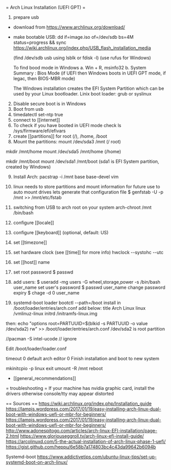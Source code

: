 = Arch Linux Installation (UEFI GPT) =

1. prepare usb
  - download from https://www.archlinux.org/download/
  - make bootable USB:
    dd if=image.iso of=/dev/sdb bs=4M status=progress && sync
    https://wiki.archlinux.org/index.php/USB_flash_installation_media

    (find /dev/sdb usb using lsblk or fdisk -l)
    (use rufus for Windows)

    To find bood mode in Windows
      a. Win + R, msinfo32
      b. System Summary : Bios Mode (if UEFI then Windows boots in UEFI GPT mode, if legac, then BIOS-MBR mode)

    The Windows installation creates the EFI System Partition which can be used by your Linux bootloader.
    Linix boot loader: grub or syslinux
2. Disable secure boot is in Windows
3. Boot from usb
4. timedatectl set-ntp true
5. connect to [[internet]]
6. To check if you have booted in UEFI mode check ls /sys/firmware/efi/efivars
7. create [[partitions]] for root (/), /home, /boot
8. Mount the partitions:
  mount /dev/sda3 /mnt         (/ root)

  mkdir /mnt/home
  mount /dev/sda5 /mnt/home   (/home)

  mkdir /mnt/boot
  mount /dev/sda1 /mnt/boot   (sda1 is EFI System partition, created by Windows)

9. Install Arch:
  pacstrap -i /mnt base base-devel vim
10. linux needs to store partitions and mount information for future use to auto mount drives
lets generate that configuration file
$ genfstab -U -p /mnt >> /mnt/etc/fstab
11. switching from USB to arch root on your system
arch-chroot /mnt /bin/bash
12. configure [[locale]]
13. configure [[keyboard]] (optional, default: US)
14. set [[timezone]]
15. set hardware clock (see [[time]] for more info)
hwclock --systohc --utc
16. set [[host]] name
15. set root password
$ passwd
17. add users:
$ useradd -mg users -G wheel,storage,power -s /bin/bash user_name
set user's password
$  passwd user_name
change password expiry
$  chage -d 0 user_name



19. systemd-boot loader
bootctl --path=/boot install
in /boot/loader/entries/arch.conf add below:
title Arch Linux
linux /vmlinuz-linux
initrd /initramfs-linux.img

then:
echo "options root=PARTUUID=$(blkid -s PARTUUID -o value /dev/sda2) rw" >> /boot/loader/entries/arch.conf
/dev/sda2 is root partition

//pacman -S intel-ucode // ignore


Edit /boot/loader/loader.conf

timeout 0
default arch
editor 0
Finish installation and boot to new system

mkinitcpio -p linux
exit
umount -R /mnt
reboot

* [[general_recommendations]]



= troubleshooting =
If your machine has nvidia graphic card, install the drivers otherwise console/tty may appear distorted

== Sources ==
https://wiki.archlinux.org/index.php/Installation_guide
https://lampjs.wordpress.com/2017/01/19/easy-installing-arch-linux-dual-boot-with-windows-uefi-or-mbr-for-beginners/
https://lampjs.wordpress.com/2017/01/19/easy-installing-arch-linux-dual-boot-with-windows-uefi-or-mbr-for-beginners/
http://www.adonespitogo.com/articles/arch-linux-EFI-installation/page-2.html
https://www.gloriouseggroll.tv/arch-linux-efi-install-guide/
https://arcolinuxd.com/5-the-actual-installation-of-arch-linux-phase-1-uefi/
https://gist.github.com/heppu/6e58b7a174803bc4c43da99642b6094b

Systemd-boot
https://www.addictivetips.com/ubuntu-linux-tips/set-up-systemd-boot-on-arch-linux/


